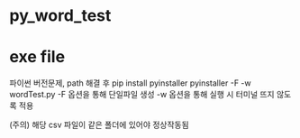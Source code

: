 # py_word_test

# exe file
파이썬 버전문제, path 해결 후
pip install pyinstaller
pyinstaller -F -w wordTest.py
-F 옵션을 통해 단일파일 생성
-w 옵션을 통해 실행 시 터미널 뜨지 않도록 적용

(주의) 해당 csv 파일이 같은 폴더에 있어야 정상작동됨
